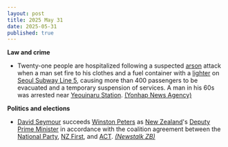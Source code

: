 ```yaml
---
layout: post
title: 2025 May 31
date: 2025-05-31
published: true
---
```



**Law and crime**

* Twenty-one people are hospitalized following a suspected [arson](https://en.wikipedia.org/wiki/Arson "Arson") attack when a man set fire to his clothes and a fuel container with a [lighter](https://en.wikipedia.org/wiki/Lighter "Lighter") on [Seoul Subway Line 5](https://en.wikipedia.org/wiki/Seoul_Subway_Line_5 "Seoul Subway Line 5"), causing more than 400 passengers to be evacuated and a temporary suspension of services. A man in his 60s was arrested near [Yeouinaru Station](https://en.wikipedia.org/wiki/Yeouinaru_Station "Yeouinaru Station"). [(Yonhap News Agency)](https://en.yna.co.kr/view/AEN20250531000851315)

**Politics and elections**

* [David Seymour](https://en.wikipedia.org/wiki/David_Seymour "David Seymour") succeeds [Winston Peters](https://en.wikipedia.org/wiki/Winston_Peters "Winston Peters") as [New Zealand](https://en.wikipedia.org/wiki/New_Zealand "New Zealand")'s [Deputy Prime Minister](https://en.wikipedia.org/wiki/Deputy_Prime_Minister_of_New_Zealand "Deputy Prime Minister of New Zealand") in accordance with the coalition agreement between the [National Party](https://en.wikipedia.org/wiki/National_Party_of_New_Zealand "National Party of New Zealand"), [NZ First](https://en.wikipedia.org/wiki/New_Zealand_First "New Zealand First"), and [ACT](https://en.wikipedia.org/wiki/ACT_New_Zealand "ACT New Zealand"). [*(Newstalk ZB)*](https://www.newstalkzb.co.nz/news/politics/david-seymour-sworn-in-as-deputy-prime-minister-succeeds-winston-peters/)
